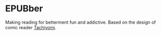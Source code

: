 # EPUBber

Making reading for betterment fun and addictive.
Based on the design of comic reader [Tachiyomi](https://tachiyomi.org/).
